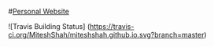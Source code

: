 #[Personal Website](https://miteshshah.github.io)

![Travis Building Status] (https://travis-ci.org/MiteshShah/miteshshah.github.io.svg?branch=master)
